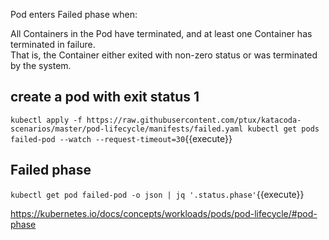 Pod enters Failed phase when:

All Containers in the Pod have terminated, and at least one Container has terminated in failure.  
That is, the Container either exited with non-zero status or was terminated by the system.  

## create a pod with exit status 1

`kubectl apply -f https://raw.githubusercontent.com/ptux/katacoda-scenarios/master/pod-lifecycle/manifests/failed.yaml
kubectl get pods failed-pod --watch --request-timeout=30`{{execute}}


## Failed phase

`kubectl get pod failed-pod -o json | jq '.status.phase'`{{execute}}

https://kubernetes.io/docs/concepts/workloads/pods/pod-lifecycle/#pod-phase